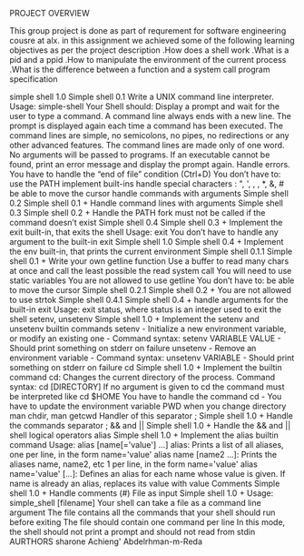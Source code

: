 PROJECT OVERVIEW

This group project is done as part of requrement for software engineering cousre at alx.
in this assignment we achieved some of the following learning objectives as per the project description
 .How does a shell work
  .What is a pid and a ppid
.How to manipulate the environment of the current process
.What is the difference between a function and a system call
program specification

simple shell 1.0
Simple shell 0.1
Write a UNIX command line interpreter.
Usage: simple-shell
Your Shell should:
Display a prompt and wait for the user to type a command. A command line always ends with a new line.
The prompt is displayed again each time a command has been executed.
The command lines are simple, no semicolons, no pipes, no redirections or any other advanced features.
The command lines are made only of one word. No arguments will be passed to programs.
If an executable cannot be found, print an error message and display the prompt again.
Handle errors.
You have to handle the “end of file” condition (Ctrl+D)
You don’t have to:
use the PATH
implement built-ins
handle special characters : ", ', , \, *, &, #
be able to move the cursor
handle commands with arguments
Simple shell 0.2
Simple shell 0.1 +
Handle command lines with arguments
Simple shell 0.3
Simple shell 0.2 +
Handle the PATH
fork must not be called if the command doesn’t exist
Simple shell 0.4
Simple shell 0.3 +
Implement the exit built-in, that exits the shell
Usage: exit
You don’t have to handle any argument to the built-in exit
Simple shell 1.0
Simple shell 0.4 +
Implement the env built-in, that prints the current environment
Simple shell 0.1.1
Simple shell 0.1 +
Write your own getline function
Use a buffer to read many chars at once and call the least possible the read system call
You will need to use static variables
You are not allowed to use getline
You don’t have to:
be able to move the cursor
Simple shell 0.2.1
Simple shell 0.2 +
You are not allowed to use strtok
Simple shell 0.4.1
Simple shell 0.4 +
handle arguments for the built-in exit
Usage: exit status, where status is an integer used to exit the shell
setenv, unsetenv
Simple shell 1.0 +
Implement the setenv and unsetenv builtin commands
setenv - Initialize a new environment variable, or modify an existing one - Command syntax: setenv VARIABLE VALUE - Should print something on stderr on failure unsetenv - Remove an environment variable - Command syntax: unsetenv VARIABLE - Should print something on stderr on failure
cd
Simple shell 1.0 +
Implement the builtin command cd:
Changes the current directory of the process.
Command syntax: cd [DIRECTORY]
If no argument is given to cd the command must be interpreted like cd $HOME
You have to handle the command cd -
You have to update the environment variable PWD when you change directory man chdir, man getcwd
Handler of this separator ;
Simple shell 1.0 +
Handle the commands separator ;
&& and ||
Simple shell 1.0 +
Handle the && and || shell logical operators
alias
Simple shell 1.0 +
Implement the alias builtin command
Usage: alias [name[='value'] ...]
alias: Prints a list of all aliases, one per line, in the form name='value'
alias name [name2 ...]: Prints the aliases name, name2, etc 1 per line, in the form name='value'
alias name='value' [...]: Defines an alias for each name whose value is given. If name is already an alias, replaces its value with value
Comments
Simple shell 1.0 +
Handle comments (#)
File as input
Simple shell 1.0 +
Usage: simple_shell [filename]
Your shell can take a file as a command line argument
The file contains all the commands that your shell should run before exiting
The file should contain one command per line
In this mode, the shell should not print a prompt and should not read from stdin
AURTHORS
sharone Achieng'
Abdelrhman-m-Reda
